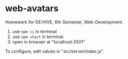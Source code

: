 # web-avatars

Homework for DE:HIVE, 6th Semester, Web-Development.

1. use `npm ci` in terminal
2. use `npm start` in terminal
3. open in browser at "localhost:2501"

To configure, edit values in "src/server/index.js".